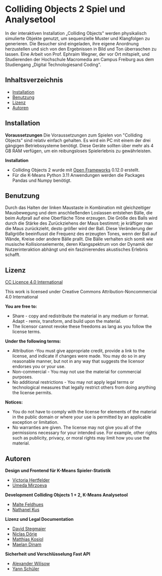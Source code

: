# Colliding Objects 2 Spiel und Analysetool

In der interaktiven Installation „Colliding Objects" werden physikalisch simulierte Objekte genutzt, um sequenzielle Muster und Klangfolgen zu generieren. Die Besucher sind eingeladen, ihre eigene Anordnung herzustellen und sich von den Ergebnissen in Bild und Ton überraschen zu lassen. Eine Arbeit von Prof. Ephraim Wegner, der vor Ort mitspielt, und Studierenden der Hochschule Macromedia am Campus Freiburg aus dem Studiengang „Digital Technologiesand Coding".

## Inhaltsverzeichnis

* <a href="https://github.com/ewgnr/CollidingObjects/blob/main/README.md#installation">Installation</a>
* <a href="https://github.com/ewgnr/CollidingObjects/blob/main/README.md#benutzung">Benutzung</a>
* <a href="https://github.com/ewgnr/CollidingObjects/blob/main/README.md#lizenz">Lizenz</a>
* <a href="https://github.com/ewgnr/CollidingObjects/blob/main/README.md#autorinnen-und-autoren">Autoren</a>

## Installation

**Voraussetzungen**
Die Voraussetzungen zum Spielen von "Colliding Objects" sind relativ einfach gehalten. Es wird ein PC mit einem der drei gängigen Betriebssysteme benötigt. Diese Geräte sollten über mehr als 4 GB RAM verfügen, um ein reibungsloses Spielerlebnis zu gewährleisten.

**Installation**
* Colliding Objects 2 wurde mit <a href="https://openframeworks.cc/">Open Frameworks</a> 0.12.0 erstellt.
* Für die K-Means Python 3.11 Anwendungen werden die Packages Pandas und Numpy benötigt. 

## Benutzung

Durch das Halten der linken Maustaste in Kombination mit gleichzeitiger Mausbewegung und dem anschließenden Loslassen entstehen Bälle, die beim Aufprall auf eine Oberfläche Töne erzeugen. Die Größe des Balls wird durch die Stärke des Zurückziehens der Maus bestimmt; je kräftiger man die Maus zurückzieht, desto größer wird der Ball. Diese Veränderung der Ballgröße beeinflusst die Frequenz des erzeugten Tones, wenn der Ball auf Wände, Kreise oder andere Bälle prallt. Die Bälle verhalten sich somit wie musische Kollisionselemente, deren Klangspektrum von der Dynamik der Nutzerinteraktion abhängt und ein faszinierendes akustisches Erlebnis schafft.

## Lizenz

<a href="https://creativecommons.org/licenses/by/4.0//">CC Licence 4.0 International</a>

This work is licensed under Creative Commons Attribution-Noncommercial 4.0 International

**You are free to:**
* Share - copy and redistribute the material in any medium or format. Adapt - remix, transform, and build upon the material.
* The licensor cannot revoke these freedoms as lang as you follow the license terms.


**Under the following terms:**
* Attribution -You must give appropriate credit, provide a link to the license, and indicate if changes were made. You may do so in any reasonable manner, but not in any way that suggests the licensor endorses you or your use.
* Non-commercial - You may not use the material for commercial purposes.
* No additional restrictions - You may not apply legal terms or technological measures that legally restrict others from doing anything the license permits.

**Notices:**
* You do not have to comply with the license for elements of the material in the public domain or where your use is permitted by an applicable exception or limitation.
* No warranties are given. The license may not give you all of the permissions necessary for your intended use. For example, other rights such as publicity, privacy, or moral rights may limit how you use the material.

## Autoren

**Design und Frontend für K-Means Spieler-Statistik**
* <a href="https://github.com/MacroVictoria">Victoria Hertfelder</a>
* <a href="https://github.com/mirzoevau">Umeda Mirzoeva</a>

**Development Colliding Objects 1 + 2, K-Means Analysetool**
* <a href="https://github.com/MFDoom">Malte Feldhues</a>
* <a href="https://github.com/NathaSpace">Nathanel Kus</a>

**Lizenz und Legal Documentation** 
* <a href="https://github.com/ThanatosOtris">David Stegmaier</a>
* <a href="https://github.com/Nica1807">Niclas Dörje</a>
* <a href="https://github.com/mkosiol2023">Matthias Kosiol</a>
* <a href="https://github.com/mae1an">Maelan Dinam</a>

**Sicherheit und Verschlüsselung Fast API**
* <a href="https://github.com/AlexW02">Alexander Wilisow</a>
* <a href="https://github.com/Xytoup">Yann Schüler</a>
